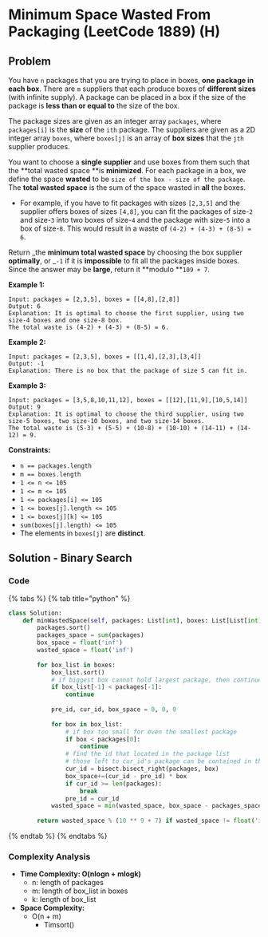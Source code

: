 # Minimum Space Wasted From Packaging (LeetCode 1889) (H)

## Problem

You have `n` packages that you are trying to place in boxes, **one package in each box**. There are `m` suppliers that each produce boxes of **different sizes** (with infinite supply). A package can be placed in a box if the size of the package is **less than or equal to** the size of the box.

The package sizes are given as an integer array `packages`, where `packages[i]` is the **size** of the `ith` package. The suppliers are given as a 2D integer array `boxes`, where `boxes[j]` is an array of **box sizes** that the `jth` supplier produces.

You want to choose a **single supplier** and use boxes from them such that the **total wasted space **is **minimized**. For each package in a box, we define the space **wasted** to be `size of the box - size of the package`. The **total wasted space** is the sum of the space wasted in **all** the boxes.

* For example, if you have to fit packages with sizes `[2,3,5]` and the supplier offers boxes of sizes `[4,8]`, you can fit the packages of size-`2` and size-`3` into two boxes of size-`4` and the package with size-`5` into a box of size-`8`. This would result in a waste of `(4-2) + (4-3) + (8-5) = 6`.

Return _the **minimum total wasted space** by choosing the box supplier **optimally**, or _`-1` if it is **impossible** to fit all the packages inside boxes. Since the answer may be **large**, return it **modulo **`109 + 7`.

**Example 1:**

```
Input: packages = [2,3,5], boxes = [[4,8],[2,8]]
Output: 6
Explanation: It is optimal to choose the first supplier, using two size-4 boxes and one size-8 box.
The total waste is (4-2) + (4-3) + (8-5) = 6.
```

**Example 2:**

```
Input: packages = [2,3,5], boxes = [[1,4],[2,3],[3,4]]
Output: -1
Explanation: There is no box that the package of size 5 can fit in.
```

**Example 3:**

```
Input: packages = [3,5,8,10,11,12], boxes = [[12],[11,9],[10,5,14]]
Output: 9
Explanation: It is optimal to choose the third supplier, using two size-5 boxes, two size-10 boxes, and two size-14 boxes.
The total waste is (5-3) + (5-5) + (10-8) + (10-10) + (14-11) + (14-12) = 9.
```

**Constraints:**

* `n == packages.length`
* `m == boxes.length`
* `1 <= n <= 105`
* `1 <= m <= 105`
* `1 <= packages[i] <= 105`
* `1 <= boxes[j].length <= 105`
* `1 <= boxes[j][k] <= 105`
* `sum(boxes[j].length) <= 105`
* The elements in `boxes[j]` are **distinct**.

## Solution - Binary Search

### Code

{% tabs %}
{% tab title="python" %}
```python
class Solution:
    def minWastedSpace(self, packages: List[int], boxes: List[List[int]]) -> int:
        packages.sort()
        packages_space = sum(packages)
        box_space = float('inf')
        wasted_space = float('inf')
        
        for box_list in boxes:
            box_list.sort()
            # if biggest box cannot hold largest package, then continue
            if box_list[-1] < packages[-1]:
                continue
            
            pre_id, cur_id, box_space = 0, 0, 0
            
            for box in box_list:
                # if box too small for even the smallest package
                if box < packages[0]:
                    continue
                # find the id that located in the package list 
                # those left to cur_id's package can be contained in the box
                cur_id = bisect.bisect_right(packages, box)
                box_space+=(cur_id - pre_id) * box
                if cur_id >= len(packages):
                    break
                pre_id = cur_id
            wasted_space = min(wasted_space, box_space - packages_space)
        
        return wasted_space % (10 ** 9 + 7) if wasted_space != float('inf') else -
```
{% endtab %}
{% endtabs %}

### Complexity Analysis

* **Time Complexity: O(nlogn + mlogk)**
  * n: length of packages
  * m: length of box\_list in boxes
  * k: length of box\_list
* **Space Complexity:**
  * O(n + m)
    * Timsort()
